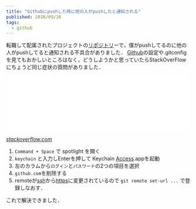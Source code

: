 ```yaml
---
title: "Githubにpushした時に他の人がpushしたと通知される"
published: 2016/09/26
tags:
  - github
---
```


<p>転職して配属されたプロジェクトの<a class="keyword" href="http://d.hatena.ne.jp/keyword/%A5%EA%A5%DD%A5%B8%A5%C8%A5%EA">リポジトリ</a>ーで，僕がpushしてるのに他の人がpushしてると通知される不具合がありました．
<a class="keyword" href="http://d.hatena.ne.jp/keyword/Github">Github</a>の設定や.gitconfigを見てもおかしいところはなく，どうしようかと思っていたらStackOverFlowにちょうど同じ症状の質問がありました．</p>

<p><iframe src="//hatenablog-parts.com/embed?url=http%3A%2F%2Fstackoverflow.com%2Fquestions%2F21615431%2Fgit-pushes-with-wrong-user-from-terminal" title="git pushes with wrong user from terminal" class="embed-card embed-webcard" scrolling="no" frameborder="0" style="display: block; width: 100%; height: 155px; max-width: 500px; margin: 10px 0px;"></iframe><cite class="hatena-citation"><a href="http://stackoverflow.com/questions/21615431/git-pushes-with-wrong-user-from-terminal">stackoverflow.com</a></cite></p>

<ol>
<li><code>Command + Space</code> で spotlight を開く</li>
<li><code>keychain</code> と入力しEnterを押して Keychain <a class="keyword" href="http://d.hatena.ne.jp/keyword/Access">Access</a>.appを起動</li>
<li>左のカラムから<code>ログイン</code>と<code>パスワード</code>の2つの項目を選択</li>
<li><code>github.com</code>を削除する</li>
<li>remoteが<a class="keyword" href="http://d.hatena.ne.jp/keyword/ssh">ssh</a>から<a class="keyword" href="http://d.hatena.ne.jp/keyword/https">https</a>に変更されているので <code>git remote set-url ...</code> で登録しなおす．</li>
</ol>


<p>これで解決できました．</p>

